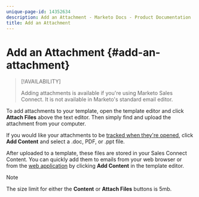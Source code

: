 ```yaml
---
unique-page-id: 14352634
description: Add an Attachment - Marketo Docs - Product Documentation
title: Add an Attachment
---
```


# Add an Attachment {#add-an-attachment}

>[!AVAILABILITY]
>
>Adding attachments is available if you're using Marketo Sales Connect. It is not available in Marketo's standard email editor.

To add attachments to your template, open the template editor and click **Attach Files** above the text editor. Then simply find and upload the attachment from your computer.

If you would like your attachments to be [tracked when they're opened](/help/marketo/product-docs/marketo-sales-connect/email/common-tracking-questions/how-to-track-your-email-attachments.md), click **Add Content** and select a .doc, PDF, or .ppt file.

After uploaded to a template, these files are stored in your Sales Connect Content. You can quickly add them to emails from your web browser or from the [web application](https://toutapp.com/login) by clicking **Add Content** in the template editor.

>[!NOTE]
>
>The size limit for either the **Content** or **Attach Files** buttons is 5mb.

